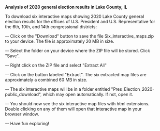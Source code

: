 **Analysis of 2020 general election results in Lake County, IL**

To download six interactive maps showing 2020 Lake County general election results for the offices of U.S. President and 
U.S. Representative for the 6th, 10th, and 14th congressional districts:

-- Click on the "Download" button to save the file Six_interactive_maps.zip to your device. The file is approximately 20 MB in size.

-- Select the folder on your device where the ZIP file will be stored. Click "Save".

-- Right click on the ZIP file and select "Extract All"

-- Click on the button labeled "Extract". The six extracted map files are approximately a combined 60 MB in size.

-- The six interactive maps will be in a folder entitled "Pres_Election_2020-public_download", which may open automatically. If not, open it.

-- You should now see the six interactive map files with html extensions. Double clicking on any of them will open that interactive map in your browser window.

-- Have fun exploring!
